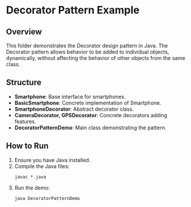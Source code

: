 # Decorator Pattern Example

## Overview
This folder demonstrates the Decorator design pattern in Java. The Decorator pattern allows behavior to be added to individual objects, dynamically, without affecting the behavior of other objects from the same class.

## Structure
- **Smartphone**: Base interface for smartphones.
- **BasicSmartphone**: Concrete implementation of Smartphone.
- **SmartphoneDecorator**: Abstract decorator class.
- **CameraDecorator, GPSDecorator**: Concrete decorators adding features.
- **DecoratorPatternDemo**: Main class demonstrating the pattern.

## How to Run
1. Ensure you have Java installed.
2. Compile the Java files:
   ```
   javac *.java
   ```
3. Run the demo:
   ```
   java DecoratorPatternDemo
   ```
